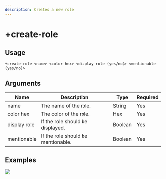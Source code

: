 ```yaml
---
description: Creates a new role
---
```


# +create-role

## Usage

```
+create-role <name> <color hex> <display role (yes/no)> <mentionable (yes/no)>
```

## Arguments

| Name         | Description                        | Type    | Required |
| ------------ | ---------------------------------- | ------- | -------- |
| name         | The name of the role.              | String  | Yes      |
| color hex    | The color of the role.             | Hex     | Yes      |
| display role | If the role should be displayed.   | Boolean | Yes      |
| mentionable  | If the role should be mentionable. | Boolean | Yes      |

## Examples

![](https://user-images.githubusercontent.com/111157596/236548141-889b8035-4a06-4923-8927-a876d293a3bd.png)
